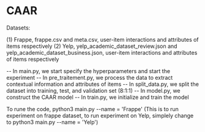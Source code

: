 # CAAR


Datasets: 

(1) Frappe, frappe.csv and meta.csv, user-item interactions and attributes of items respectively
(2) Yelp, yelp_academic_dataset_review.json and yelp_academic_dataset_business.json, user-item interactions and attributes of items respectively

-- In main.py, we start specify the hyperparameters and start the experiment
-- In pre_traitement.py, we process the data to extract contextual information and attributes of items
-- In split_data.py, we split the dataset into training, test, and validation set (8:1:1)
-- In model.py, we construct the CAAR model
-- In train.py, we initialize and train the model



To rune the code, python3 main.py --name = 'Frappe' (This is to run experiment on frappe dataset, to run experiment on Yelp, simplely change to python3 main.py --name = 'Yelp')

